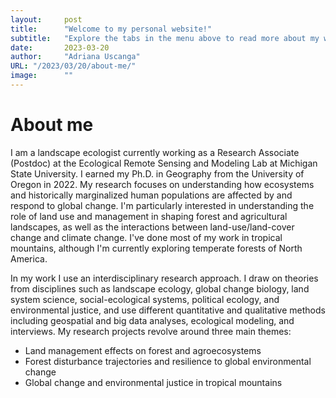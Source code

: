 ```yaml
---
layout:     post 
title:      "Welcome to my personal website!"
subtitle:   "Explore the tabs in the menu above to read more about my work."
date:       2023-03-20
author:     "Adriana Uscanga"
URL: "/2023/03/20/about-me/"
image:      ""
---
```


# About me

I am a landscape ecologist currently working as a Research Associate (Postdoc) at the Ecological Remote Sensing and Modeling Lab at Michigan State University. I earned my Ph.D. in Geography from the University of Oregon in 2022. My research focuses on understanding how ecosystems and historically marginalized human populations are affected by and respond to global change. I'm particularly interested in understanding the role of land use and management in shaping forest and agricultural landscapes, as well as the interactions between land-use/land-cover change and climate change. I've done most of my work in tropical mountains, although I'm currently exploring temperate forests of North America.

In my work I use an interdisciplinary research approach. I draw on theories from disciplines such as landscape ecology, global change biology, land system science, social-ecological systems, political ecology, and environmental justice, and use different quantitative and qualitative methods including geospatial and big data analyses, ecological modeling, and interviews. My research projects revolve around three main themes:

- Land management effects on forest and agroecosystems
- Forest disturbance trajectories and resilience to global environmental change
- Global change and environmental justice in tropical mountains
